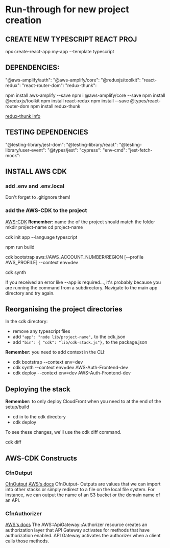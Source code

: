# Run-through for new project creation

## CREATE NEW TYPESCRIPT REACT PROJ
npx create-react-app my-app --template typescript

## DEPENDENCIES:

"@aws-amplify/auth":
"@aws-amplify/core":
"@reduxjs/toolkit": 
"react-redux": 
"react-router-dom": 
"redux-thunk": 

npm install aws-amplify --save
npm i @aws-amplify/core --save
npm install @reduxjs/toolkit
npm install react-redux
npm install --save @types/react-router-dom
npm install redux-thunk

[redux-thunk info](https://www.npmjs.com/package/redux-thunk)

## TESTING DEPENDENCIES

"@testing-library/jest-dom":
"@testing-library/react":
"@testing-library/user-event": 
"@types/jest":
"cypress": 
"env-cmd": 
"jest-fetch-mock":



## INSTALL AWS CDK

### add .env and .env.local
Don't forget to .gitignore them!

### add the AWS-CDK to the project
[AWS-CDK](https://docs.aws.amazon.com/cdk/v2/guide/hello_world.html)
**Remember:** name the of the project should match the folder 
mkdir project-name
cd project-name

cdk init app --language typescript

npm run build

cdk bootstrap aws://AWS_ACCOUNT_NUMBER/REGION [--profile AWS_PROFILE] --context env=dev

cdk synth

If you received an error like --app is required..., it's probably because you are running the command from a subdirectory. Navigate to the main app directory and try again.

## Reorganising the project directories
In the cdk directory:
- remove any typescript files
- add `"app": "node lib/project-name",` to the cdk.json
- add `"bin": { "cdk": "lib/cdk-stack.js"},` to the package.json

 **Remember:**  you need to add context in the CLI: 
 - cdk bootstrap --context env=dev 
 - cdk synth --context env=dev AWS-Auth-Frontend-dev
 - cdk deploy --context env=dev AWS-Auth-Frontend-dev
## Deploying the stack
**Remember:** to only deploy CloudFront when you need to at the end of the setup/build

- cd in to the cdk directory
- cdk deploy

To see these changes, we'll use the cdk diff command.

cdk diff

## AWS-CDK Constructs

### CfnOutput
[CfnOutput](https://bobbyhadz.com/blog/aws-cdk-outputs)
[AWS's docs](https://docs.aws.amazon.com/cdk/api/v2/docs/aws-cdk-lib.CfnOutput.html)
CfnOutput- Outputs are values that we can import into other stacks or simply redirect to a file on the local file system. For instance, we can output the name of an S3 bucket or the domain name of an API.

### CfnAuthorizer
[AWS's docs](https://docs.aws.amazon.com/cdk/api/v1/docs/@aws-cdk_aws-apigateway.CfnAuthorizer.html)
The AWS::ApiGateway::Authorizer resource creates an authorization layer that API Gateway activates for methods that have authorization enabled. API Gateway activates the authorizer when a client calls those methods.

